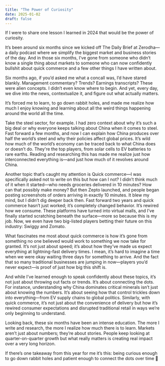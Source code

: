 ```yaml
---
title: "The Power of Curiosity"
date: 2025-01-02
draft: false
---
```


If I were to share one lesson I learned in 2024 that would be the power of curiosity.

It’s been around six months since we kicked off The Daily Brief at Zerodha—a daily podcast where we simplify the biggest market and business stories of the day. And in those six months, I’ve gone from someone who didn’t know a single thing about markets to someone who can now confidently bullshit about quick commerce and a few other things I have written about.

Six months ago, if you’d asked me what a concall was, I’d have stared blankly. Management commentary? Trends? Earnings transcripts? These were alien concepts. I didn’t even know where to begin. And yet, every day, we dive into the news, contextualize it, and figure out what actually matters.

It’s forced me to learn, to go down rabbit holes, and made me realize how much I enjoy knowing and learning about all the weird things happening around the world all the time.

Take the steel sector, for example. I had zero context about why it’s such a big deal or why everyone keeps talking about China when it comes to steel. Fast forward a few months, and now I can explain how China produces over half the world’s steel and why their policies affect global prices. It’s wild how much of the world’s economy can be traced back to what China does or doesn’t do. They're the top players, from solar cells to EV batteries to rare earths. Reading and researching this has made me realize just how interconnected everything is—and just how much of it revolves around China.

Another topic that’s caught my attention is Quick commerce—I was specifically asked not to write on this but how can I not? I didn’t think much of it when it started—who needs groceries delivered in 10 minutes? How can that possibly make money? But then Zepto launched, and people began posting screenshots of orders arriving in exactly 10 minutes. It blew my mind, but I didn’t dig deeper back then. Fast forward two years and quick commerce hasn’t just worked; it’s completely changed behavior. It’s rewired how we consume. These platforms have turned into virtual malls, and I’ve finally started scratching beneath the surface—more so because this is my job. Now, we even have two big-listed players betting their future on this industry: Swiggy and Zomato.

What fascinates me most about quick commerce is how it’s gone from something no one believed would work to something we now take for granted. It’s not just about speed; it’s about how they’ve made us expect everything at lightning-fast delivery times. I mean, it’s hard to imagine a time when we were okay waiting three days for something to arrive. And the fact that so many traditional businesses are jumping in now—players you’d never expect—is proof of just how big this shift is.

And while I’ve learned enough to speak confidently about these topics, it’s not just about throwing out facts or trends. It’s about connecting the dots. For instance, understanding why China dominates critical minerals isn’t just about knowing the numbers. It’s about seeing how that control trickles down into everything—from EV supply chains to global politics. Similarly, with quick commerce, it’s not just about the convenience of delivery but how it’s rewired consumer expectations and disrupted traditional retail in ways we’re only beginning to understand.

Looking back, these six months have been an intense education. The more I write and research, the more I realize how much there is to learn. Markets aren’t just about numbers; they’re about stories. People keep looking at quarter-on-quarter growth but what really matters is creating real impact over a very long horizon.

If there’s one takeaway from this year for me it’s this: being curious enough to go down rabbit holes and patient enough to connect the dots over time 🙂
